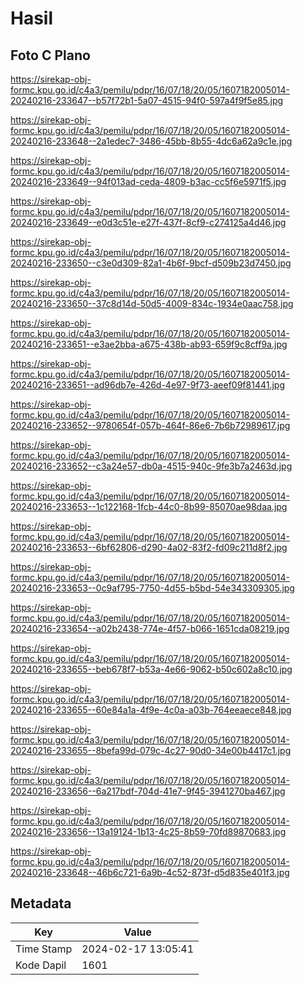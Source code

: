 # Hasil

## Foto C Plano

https://sirekap-obj-formc.kpu.go.id/c4a3/pemilu/pdpr/16/07/18/20/05/1607182005014-20240216-233647--b57f72b1-5a07-4515-94f0-597a4f9f5e85.jpg

https://sirekap-obj-formc.kpu.go.id/c4a3/pemilu/pdpr/16/07/18/20/05/1607182005014-20240216-233648--2a1edec7-3486-45bb-8b55-4dc6a62a9c1e.jpg

https://sirekap-obj-formc.kpu.go.id/c4a3/pemilu/pdpr/16/07/18/20/05/1607182005014-20240216-233649--94f013ad-ceda-4809-b3ac-cc5f6e5971f5.jpg

https://sirekap-obj-formc.kpu.go.id/c4a3/pemilu/pdpr/16/07/18/20/05/1607182005014-20240216-233649--e0d3c51e-e27f-437f-8cf9-c274125a4d46.jpg

https://sirekap-obj-formc.kpu.go.id/c4a3/pemilu/pdpr/16/07/18/20/05/1607182005014-20240216-233650--c3e0d309-82a1-4b6f-9bcf-d509b23d7450.jpg

https://sirekap-obj-formc.kpu.go.id/c4a3/pemilu/pdpr/16/07/18/20/05/1607182005014-20240216-233650--37c8d14d-50d5-4009-834c-1934e0aac758.jpg

https://sirekap-obj-formc.kpu.go.id/c4a3/pemilu/pdpr/16/07/18/20/05/1607182005014-20240216-233651--e3ae2bba-a675-438b-ab93-659f9c8cff9a.jpg

https://sirekap-obj-formc.kpu.go.id/c4a3/pemilu/pdpr/16/07/18/20/05/1607182005014-20240216-233651--ad96db7e-426d-4e97-9f73-aeef09f81441.jpg

https://sirekap-obj-formc.kpu.go.id/c4a3/pemilu/pdpr/16/07/18/20/05/1607182005014-20240216-233652--9780654f-057b-464f-86e6-7b6b72989617.jpg

https://sirekap-obj-formc.kpu.go.id/c4a3/pemilu/pdpr/16/07/18/20/05/1607182005014-20240216-233652--c3a24e57-db0a-4515-940c-9fe3b7a2463d.jpg

https://sirekap-obj-formc.kpu.go.id/c4a3/pemilu/pdpr/16/07/18/20/05/1607182005014-20240216-233653--1c122168-1fcb-44c0-8b99-85070ae98daa.jpg

https://sirekap-obj-formc.kpu.go.id/c4a3/pemilu/pdpr/16/07/18/20/05/1607182005014-20240216-233653--6bf62806-d290-4a02-83f2-fd09c211d8f2.jpg

https://sirekap-obj-formc.kpu.go.id/c4a3/pemilu/pdpr/16/07/18/20/05/1607182005014-20240216-233653--0c9af795-7750-4d55-b5bd-54e343309305.jpg

https://sirekap-obj-formc.kpu.go.id/c4a3/pemilu/pdpr/16/07/18/20/05/1607182005014-20240216-233654--a02b2438-774e-4f57-b066-1651cda08219.jpg

https://sirekap-obj-formc.kpu.go.id/c4a3/pemilu/pdpr/16/07/18/20/05/1607182005014-20240216-233655--beb678f7-b53a-4e66-9062-b50c602a8c10.jpg

https://sirekap-obj-formc.kpu.go.id/c4a3/pemilu/pdpr/16/07/18/20/05/1607182005014-20240216-233655--60e84a1a-4f9e-4c0a-a03b-764eeaece848.jpg

https://sirekap-obj-formc.kpu.go.id/c4a3/pemilu/pdpr/16/07/18/20/05/1607182005014-20240216-233655--8befa99d-079c-4c27-90d0-34e00b4417c1.jpg

https://sirekap-obj-formc.kpu.go.id/c4a3/pemilu/pdpr/16/07/18/20/05/1607182005014-20240216-233656--6a217bdf-704d-41e7-9f45-3941270ba467.jpg

https://sirekap-obj-formc.kpu.go.id/c4a3/pemilu/pdpr/16/07/18/20/05/1607182005014-20240216-233656--13a19124-1b13-4c25-8b59-70fd89870683.jpg

https://sirekap-obj-formc.kpu.go.id/c4a3/pemilu/pdpr/16/07/18/20/05/1607182005014-20240216-233648--46b6c721-6a9b-4c52-873f-d5d835e401f3.jpg


## Metadata

| Key        | Value               |
| ---------- | ------------------- |
| Time Stamp | 2024-02-17 13:05:41 |
| Kode Dapil | 1601                |



